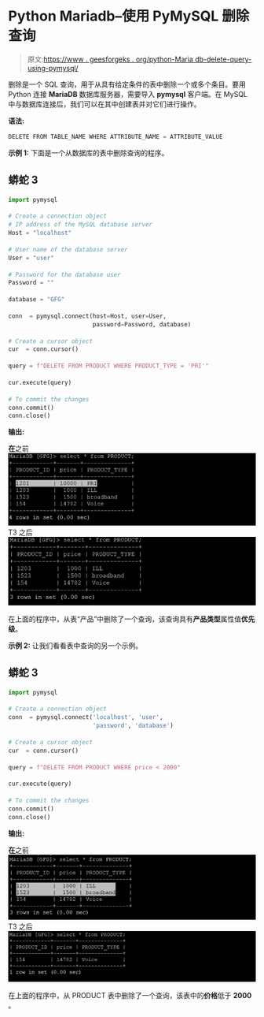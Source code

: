 # Python Mariadb–使用 PyMySQL 删除查询

> 原文:[https://www . geesforgeks . org/python-Maria db-delete-query-using-pymysql/](https://www.geeksforgeeks.org/python-mariadb-delete-query-using-pymysql/)

删除是一个 SQL 查询，用于从具有给定条件的表中删除一个或多个条目。要用 Python 连接 **MariaDB** 数据库服务器，需要导入 **pymysql** 客户端。在 MySQL 中与数据库连接后，我们可以在其中创建表并对它们进行操作。

**语法:**

```py
DELETE FROM TABLE_NAME WHERE ATTRIBUTE_NAME = ATTRIBUTE_VALUE

```

**示例 1:** 下面是一个从数据库的表中删除查询的程序。

## 蟒蛇 3

```py
import pymysql

# Create a connection object
# IP address of the MySQL database server
Host = "localhost"  

# User name of the database server
User = "user"       

# Password for the database user
Password = ""           

database = "GFG"

conn  = pymysql.connect(host=Host, user=User, 
                        password=Password, database)

# Create a cursor object
cur  = conn.cursor()

query = f"DELETE FROM PRODUCT WHERE PRODUCT_TYPE = 'PRI'"

cur.execute(query)

# To commit the changes
conn.commit() 
conn.close()
```

**输出:**

**在**之前![](img/596f5e0a52f7f316db782989dc0b065e.png)T3 之后![](img/07e54449786ed0e5e2a933c94598068c.png)

在上面的程序中，从表“产品”中删除了一个查询，该查询具有**产品类型**属性值**优先级**。

**示例 2:** 让我们看看表中查询的另一个示例。

## 蟒蛇 3

```py
import pymysql

# Create a connection object
conn  = pymysql.connect('localhost', 'user',
                        'password', 'database')

# Create a cursor object
cur  = conn.cursor()

query = f"DELETE FROM PRODUCT WHERE price < 2000"

cur.execute(query)

# To commit the changes
conn.commit()       
conn.close()
```

**输出:**

**在**之前![](img/befe255939a5f6aea33e916c9aab53e8.png)T3 之后![](img/de4aa6fc8db95b926ba9e93ea84ad4fe.png)

在上面的程序中，从 PRODUCT 表中删除了一个查询，该表中的**价格**低于 **2000** 。